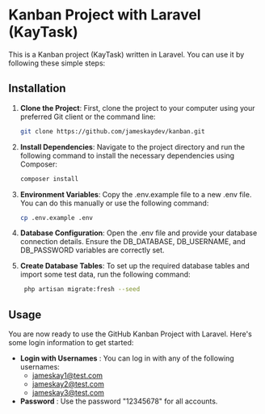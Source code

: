 # Kanban Project with Laravel (KayTask)

This is a Kanban project (KayTask) written in Laravel. You can use it by following these simple steps:

## Installation

1. **Clone the Project**: First, clone the project to your computer using your preferred Git client or the command line:

    ```bash
    git clone https://github.com/jameskaydev/kanban.git
    ```

2. **Install Dependencies**: Navigate to the project directory and run the following command to install the necessary dependencies using Composer:

   ```bash
   composer install
   ```
   
3. **Environment Variables**:  Copy the .env.example file to a new .env file. You can do this manually or use the following command:

   ```bash
   cp .env.example .env
   ```

4. **Database Configuration**: Open the .env file and provide your database connection details. Ensure the DB_DATABASE, DB_USERNAME, and DB_PASSWORD variables are correctly set.

5. **Create Database Tables**: To set up the required database tables and import some test data, run the following command:
   ```bash
    php artisan migrate:fresh --seed
   ```

## Usage
You are now ready to use the GitHub Kanban Project with Laravel. Here's some login information to get started:

- **Login with Usernames** : You can log in with any of the following usernames:
  - jameskay1@test.com
  - jameskay2@test.com
  - jameskay3@test.com
- **Password** : Use the password "12345678" for all accounts.
  
  

